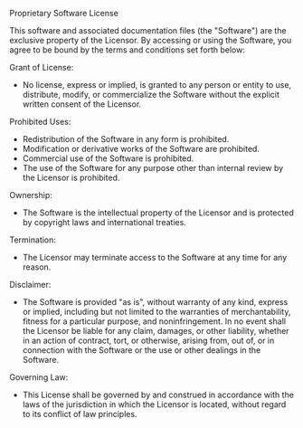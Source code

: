 Proprietary Software License

This software and associated documentation files (the "Software") are the exclusive property of the Licensor. By accessing or using the Software, you agree to be bound by the terms and conditions set forth below:

Grant of License:
- No license, express or implied, is granted to any person or entity to use, distribute, modify, or commercialize the Software without the explicit written consent of the Licensor.

Prohibited Uses:
- Redistribution of the Software in any form is prohibited.
- Modification or derivative works of the Software are prohibited.
- Commercial use of the Software is prohibited.
- The use of the Software for any purpose other than internal review by the Licensor is prohibited.

Ownership:
- The Software is the intellectual property of the Licensor and is protected by copyright laws and international treaties.

Termination:
- The Licensor may terminate access to the Software at any time for any reason.

Disclaimer:
- The Software is provided "as is", without warranty of any kind, express or implied, including but not limited to the warranties of merchantability, fitness for a particular purpose, and noninfringement. In no event shall the Licensor be liable for any claim, damages, or other liability, whether in an action of contract, tort, or otherwise, arising from, out of, or in connection with the Software or the use or other dealings in the Software.

Governing Law:
- This License shall be governed by and construed in accordance with the laws of the jurisdiction in which the Licensor is located, without regard to its conflict of law principles.

